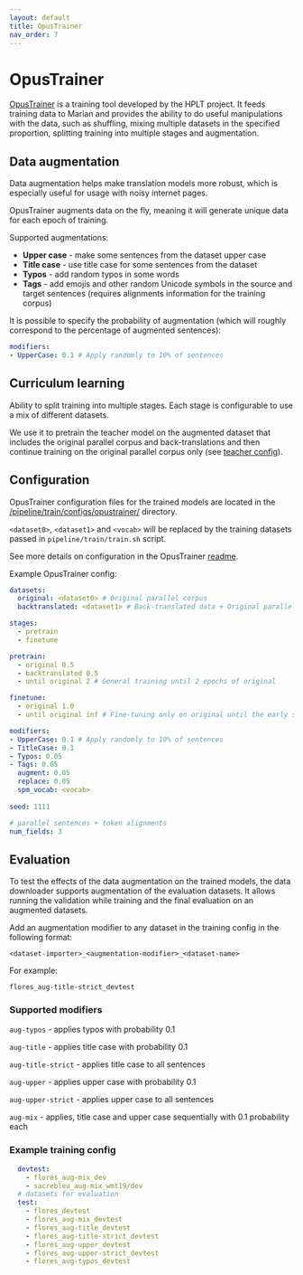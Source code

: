 ```yaml
---
layout: default
title: OpusTrainer
nav_order: 7
---
```


# OpusTrainer


[OpusTrainer](https://github.com/hplt-project/OpusTrainer) is a training tool developed by the HPLT project. 
It feeds training data to Marian and provides the ability to do useful manipulations with the data, 
such as shuffling, mixing multiple datasets in the specified proportion, splitting training into multiple stages and augmentation.

## Data augmentation

Data augmentation helps make translation models more robust, which is especially useful for usage with noisy internet pages.

OpusTrainer augments data on the fly, meaning it will generate unique data for each epoch of training.

Supported augmentations:
- **Upper case** - make some sentences from the dataset upper case
- **Title case** - use title case for some sentences from the dataset
- **Typos** - add random typos in some words
- **Tags** - add emojis and other random Unicode symbols in the source and target sentences 
  (requires alignments information for the training corpus)

It is possible to specify the probability of augmentation 
(which will roughly correspond to the percentage of augmented sentences):
```yaml
modifiers:
- UpperCase: 0.1 # Apply randomly to 10% of sentences
```

## Curriculum learning

Ability to split training into multiple stages. Each stage is configurable to use a mix of different datasets.

We use it to pretrain the teacher model on the augmented dataset that includes the original parallel corpus and 
back-translations and then continue training on the original parallel corpus only
(see [teacher config](https://github.com/mozilla/firefox-translations-training/tree/main/pipeline/train/configs/opustrainer/teacher.yml)).

## Configuration

OpusTrainer configuration files for the trained models are located in 
the [/pipeline/train/configs/opustrainer/](https://github.com/mozilla/firefox-translations-training/tree/main/pipeline/train/configs/opustrainer/) directory.

`<dataset0>`, `<dataset1>` and `<vocab>` will be replaced by the training datasets passed in `pipeline/train/train.sh` script.

See more details on configuration in the OpusTrainer [readme](https://github.com/hplt-project/OpusTrainer).

Example OpusTrainer config:
```yaml
datasets:
  original: <dataset0> # Original parallel corpus
  backtranslated: <dataset1> # Back-translated data + Original parallel corpus

stages:
  - pretrain
  - finetune

pretrain:
  - original 0.5
  - backtranslated 0.5
  - until original 2 # General training until 2 epochs of original

finetune:
  - original 1.0
  - until original inf # Fine-tuning only on original until the early stopping

modifiers:
- UpperCase: 0.1 # Apply randomly to 10% of sentences
- TitleCase: 0.1
- Typos: 0.05
- Tags: 0.05
  augment: 0.05
  replace: 0.05
  spm_vocab: <vocab>
  
seed: 1111

# parallel sentences + token alignments
num_fields: 3
```


## Evaluation

To test the effects of the data augmentation on the trained models, the data downloader supports augmentation of the evaluation datasets.
It allows running the validation while training and the final evaluation on an augmented datasets.

Add an augmentation modifier to any dataset in the training config in the following format:

`<dataset-importer>_<augmentation-modifier>_<dataset-name>`

For example:

`flores_aug-title-strict_devtest`


### Supported modifiers

`aug-typos` - applies typos with probability 0.1

`aug-title` - applies title case with probability 0.1

`aug-title-strict` - applies title case to all sentences

`aug-upper` -  applies upper case with probability 0.1

`aug-upper-strict` - applies upper case to all sentences

`aug-mix` - applies, title case and upper case sequentially with 0.1 probability each

### Example training config
```yaml
  devtest:
    - flores_aug-mix_dev
    - sacrebleu_aug-mix_wmt19/dev
  # datasets for evaluation
  test:
    - flores_devtest
    - flores_aug-mix_devtest
    - flores_aug-title_devtest
    - flores_aug-title-strict_devtest
    - flores_aug-upper_devtest
    - flores_aug-upper-strict_devtest
    - flores_aug-typos_devtest
```

